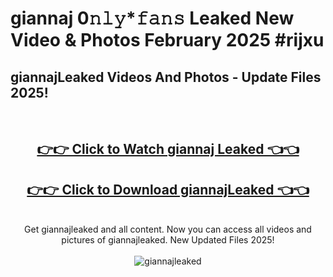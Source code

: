 # giannaj 0𝚗𝚕𝚢*𝚏𝚊𝚗𝚜 Leaked New Video & Photos February 2025 #rijxu

<h2>giannajLeaked Videos And Photos - Update Files 2025!</h2>
<br>
<div align="center">
<h2><a href="https://mediaupload.pro?title=giannaj&ref=11F" rel="nofollow">👉👉 Click to Watch giannaj Leaked 👈👈</a></h2>
<h2><a href="https://mediaupload.pro?title=giannaj&ref=11F" rel="nofollow">👉👉 Click to Download giannajLeaked 👈👈</a></h2>
<br>
Get giannajleaked and all content. Now you can access all videos and pictures of giannajleaked. New Updated Files 2025!
<br>
<br>
<a href="https://mediaupload.pro?title=giannaj&ref=11F" rel="nofollow" data-target="animated-image.originalLink"><img src="https://i.ibb.co/Gkj2r4b/banner.png" alt="giannajleaked" style="max-width: 100%; display: inline-block;" data-target="animated-image.originalImage"></a>
</div>
<br>

